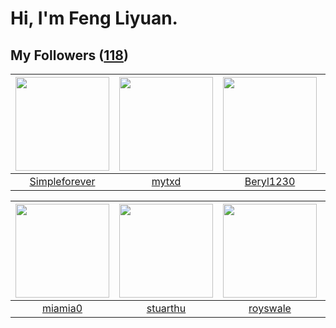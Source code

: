 # Hi, I'm Feng Liyuan.

## My Followers ([118](https://github.com/SunRunAway?tab=followers))

| <img src="https://avatars.githubusercontent.com/u/26863652?v=4" width="150" height="150" /> | <img src="https://avatars.githubusercontent.com/u/43415053?v=4" width="150" height="150" /> | <img src="https://avatars.githubusercontent.com/u/23115833?v=4" width="150" height="150" /> | <img src="https://avatars.githubusercontent.com/u/14977542?v=4" width="150" height="150" /> |
| :-----------------------------------------------------------------------------------------: | :-----------------------------------------------------------------------------------------: | :-----------------------------------------------------------------------------------------: | :-----------------------------------------------------------------------------------------: |
|                      [Simpleforever](https://github.com/Simpleforever)                      |                              [mytxd](https://github.com/mytxd)                              |                          [Beryl1230](https://github.com/Beryl1230)                          |                           [AntiKnot](https://github.com/AntiKnot)                           |

| <img src="https://avatars.githubusercontent.com/u/25542995?v=4" width="150" height="150" /> | <img src="https://avatars.githubusercontent.com/u/16526001?v=4" width="150" height="150" /> | <img src="https://avatars.githubusercontent.com/u/26373840?v=4" width="150" height="150" /> | <img src="https://avatars.githubusercontent.com/u/16208288?v=4" width="150" height="150" /> |
| :-----------------------------------------------------------------------------------------: | :-----------------------------------------------------------------------------------------: | :-----------------------------------------------------------------------------------------: | :-----------------------------------------------------------------------------------------: |
|                            [miamia0](https://github.com/miamia0)                            |                           [stuarthu](https://github.com/stuarthu)                           |                           [royswale](https://github.com/royswale)                           |                        [llllIIIllll](https://github.com/llllIIIllll)                        |